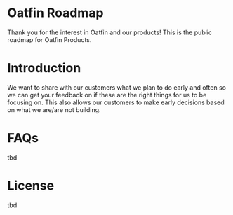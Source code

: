 # Oatfin Roadmap
Thank you for the interest in Oatfin and our products! This is the public roadmap for Oatfin Products.
# Introduction
We want to share with our customers what we plan to do early and often so we can get your feedback on if these are the right things for us to be focusing on. This also allows our customers to make early decisions based on what we are/are not building.
# FAQs
tbd
# License
tbd
